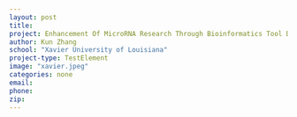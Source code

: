 ```yaml
---
layout: post
title:
project: Enhancement Of MicroRNA Research Through Bioinformatics Tool Development
author: Kun Zhang
school: "Xavier University of Louisiana"
project-type: TestElement
image: "xavier.jpeg"
categories: none
email:
phone:
zip:
---
```

<!--
school,image,category
"Louisiana State University and A&M College, Baton Rouge",lsu.png,LBRN Lead Institute
Grambling State University,grambling.jpeg,LBRN Primary Undergraduate Institutes
Louisiana State University at Shreveport,lsus2b.png,none
Louisiana Tech University,latech.jpg,none
Southeastern Louisiana University,selu.jpeg,none
Southern University and A&M College,su.gif,none
University of Louisiana at Monroe,ulm.jpg,none
Xavier University of Louisiana,xavier.jpeg,none

 -->
